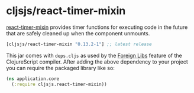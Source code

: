 # cljsjs/react-timer-mixin

[react-timer-mixin](https://github.com/reactjs/react-timer-mixin) provides timer functions for executing code in the future that are safely cleaned up when the component unmounts.

[](dependency)
```clojure
[cljsjs/react-timer-mixin "0.13.2-1"] ;; latest release
```
[](/dependency)
This jar comes with `deps.cljs` as used by the [Foreign Libs][flibs] feature
of the ClojureScript compiler. After adding the above dependency to your project you can require the packaged library like so:

```clojure
(ns application.core
  (:require cljsjs.react-timer-mixin))
```

[flibs]: https://clojurescript.org/reference/packaging-foreign-deps
